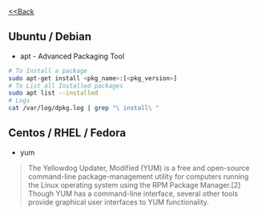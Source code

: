 [<<Back](index.md)
## Ubuntu / Debian

* apt - Advanced Packaging Tool 

```bash
# To Install a package
sudo apt-get install <pkg_name>:[<pkg_version>]
# To List all Installed packages
sudo apt list --installed
# Logs
cat /var/log/dpkg.log | grep "\ install\ "
```

## Centos / RHEL / Fedora

* yum 

> The Yellowdog Updater, Modified (YUM) is a free and open-source command-line package-management utility for computers running the Linux operating system using the RPM Package Manager.[2] Though YUM has a command-line interface, several other tools provide graphical user interfaces to YUM functionality.

